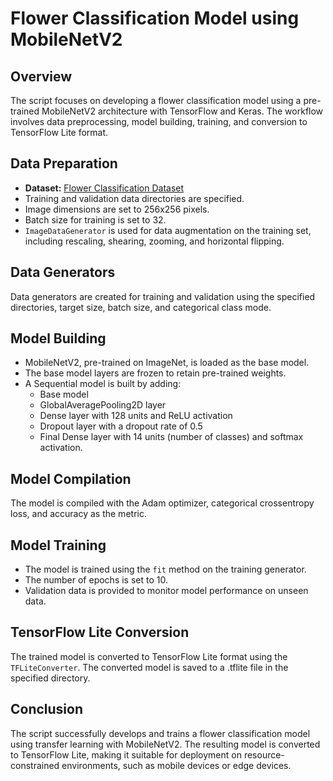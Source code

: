 # Flower Classification Model using MobileNetV2

## Overview

The script focuses on developing a flower classification model using a pre-trained MobileNetV2 architecture with TensorFlow and Keras. The workflow involves data preprocessing, model building, training, and conversion to TensorFlow Lite format.

## Data Preparation
- **Dataset:** [Flower Classification Dataset](https://www.kaggle.com/datasets/marquis03/flower-classification/code)
- Training and validation data directories are specified.
- Image dimensions are set to 256x256 pixels.
- Batch size for training is set to 32.
- `ImageDataGenerator` is used for data augmentation on the training set, including rescaling, shearing, zooming, and horizontal flipping.

## Data Generators

Data generators are created for training and validation using the specified directories, target size, batch size, and categorical class mode.

## Model Building

- MobileNetV2, pre-trained on ImageNet, is loaded as the base model.
- The base model layers are frozen to retain pre-trained weights.
- A Sequential model is built by adding:
  - Base model
  - GlobalAveragePooling2D layer
  - Dense layer with 128 units and ReLU activation
  - Dropout layer with a dropout rate of 0.5
  - Final Dense layer with 14 units (number of classes) and softmax activation.

## Model Compilation

The model is compiled with the Adam optimizer, categorical crossentropy loss, and accuracy as the metric.

## Model Training

- The model is trained using the `fit` method on the training generator.
- The number of epochs is set to 10.
- Validation data is provided to monitor model performance on unseen data.

## TensorFlow Lite Conversion

The trained model is converted to TensorFlow Lite format using the `TFLiteConverter`.
The converted model is saved to a .tflite file in the specified directory.

## Conclusion

The script successfully develops and trains a flower classification model using transfer learning with MobileNetV2. The resulting model is converted to TensorFlow Lite, making it suitable for deployment on resource-constrained environments, such as mobile devices or edge devices.
